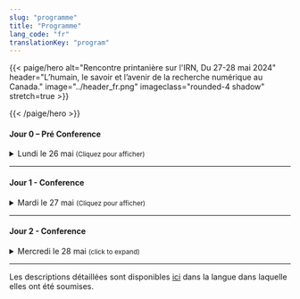 ```yaml
---
slug: "programme"
title: "Programme"
lang_code: "fr"
translationKey: "program"
---
```

{{< paige/hero
    alt="Rencontre printanière sur l'IRN, Du 27-28 mai 2024"
    header="L’humain, le savoir et l’avenir de la recherche numérique au Canada."
    image="../header_fr.png"
    imageclass="rounded-4 shadow"
    stretch=true >}}

{{< /paige/hero >}}


#### Jour 0 – Pré Conference 

<details>
  <summary class="h5">Lundi le 26 mai<small class="text-muted d-print-none"> (Cliquez pour afficher)</small></summary>
  <div class="container">
    <div class="row mt-2">
      <div class="col-4 col-sm-2 bg-primary text-white">Heure</div>
      <div class="col-3 bg-primary text-white">Lieu</div>
      <div class="col-2 bg-primary text-white">Description</div>
      <div class="col bg-primary text-white"></div>
    </div>
    <div class="row my-3">
      <div class="col-4 col-sm-2 text-nowrap">
        13h30 (3 heures) 
      </div>
      <div class="col-3 ">École de technologie supérieure  </div>
      <div class="col-2 ">Atelier Magic Castle   </div>
      <div class="col "><a href="https://docs.google.com/forms/d/e/1FAIpQLSdkUnZFEvWUTUX4naHZSx_pGKOjP5MA_j3GhVXdR9ebpIHU7w/viewform" target="_blank">formulaire d'inscription</a>   </div>
    </div>
  </div>
</details>

<hr />

#### Jour 1 - Conference 

<details>
  <summary class="h5">Mardi le 27 mai <small class="text-muted d-print-none"> (Cliquez pour afficher)</small></summary>
  <div class="container">
    <div class="row mt-2">
      <div class="col-3 col-sm-2 bg-primary text-white">Heure </div>
      <div class="col-2 bg-primary text-white">Salle </div>
      <div class="col bg-primary text-white">Description</div>
    </div>
    <div class="row my-3">
      <div class="col-3 col-sm-2 text-nowrap">
        8h00 (60 min) 
      </div>
      <div class="col-2 ">Atrium   </div>
      <div class="col ">Inscription    </div>
    </div>
    <div class="row my-4" >
      <div class="col-3 col-sm-2 text-nowrap">
        9h00 (30 min) 
      </div>
      <div class="col-2 "> Amphithéâtre BMO   </div>
      <div class="col ">Discours d’ouverture    </div>
    </div>
    <div class="row my-5.8" > <!--"row my-5" yields un expected spaces.-->
      <div class="col-3 col-sm-2 text-nowrap">
        9h30 (60 min) 
      </div>
      <div class="col-2 "> Amphithéâtre BMO  </div>
      <div class="col ">
        <details>
          <summary class="h6">Conférence: Le rôle de l’IA dans la recherche numérique, considérations éthiques dans l’adoption de l’IA ou prise de décision basée sur les données dans les environnements de recherche 
          </summary>
          <p>
            Dr. Sidney Shapiro
          </p>
           <p>
         L’intelligence artificielle (IA) (et plus récemment l’IA générative) transforme rapidement la recherche dans toutes les disciplines au Canada — elle influence la façon de concevoir les études, d’analyser les données et de produire des connaissances. Cette évolution entraîne des changements fondamentaux dans les flux de travail, ainsi que dans les méthodes et l’infrastructure de la recherche. En revanche, elle soulève des questions essentielles sur la manière dont les instituts de recherche publics peuvent exploiter l’IA de manière significative et durable, surtout dans un contexte où les disparités en matière de capacité de recherche numérique sont de plus en plus marquées.
          </p>
          <p>
          Ce discours-programme examinera le rôle actuel et émergent de l’IA dans la recherche canadienne, en mettant l’accent sur les défis en matière d’infrastructure et les considérations stratégiques. Les industries privées ont progressé rapidement dans le développement de technologies d’IA générative en utilisant de vastes ressources informatiques, cependant, les institutions académiques sont confrontées à des limites structurelles qui les empêchent de suivre ces évolutions. L’accès limité au calcul de haute performance, à l’expertise en ingénierie spécialisée et aux systèmes intégrés continue de restreindre ce que les institutions publiques peuvent construire, mettre en œuvre ou étudier. L’IA générative devenant à la fois une méthode de recherche et un sujet de recherche en soi, la question qui se pose est la suivante : quelle infrastructure et quelle stratégie sont nécessaires pour soutenir ce travail en milieu universitaire ?
         </p>
         <p> 
         La conférence portera sur les utilisations de l’IA en tant qu’outil de recherche pour soutenir la découverte, améliorer l’analyse et favoriser l’émergence de nouvelles formes de communication scientifique. Elle se penchera également sur l’importance croissante de l’IA générative en tant qu’objet de recherche, alors que des investigations se déroulent activement dans des domaines tels que l’éthique, la linguistique, l’éducation et la science informatique. Ce caractère bifurqué de l’IA présente une série de défis uniques en matière de planification et de financement de la recherche, ainsi que de la coordination institutionnelle.
         </p>
         <p>
         Parmi les questions clés à résoudre, citons l’accès inéquitable aux ressources de l’infrastructure de calcul informatique de pointe, les lacunes en matière de développement de la main-d’œuvre, et la nécessité croissante d’une coordination nationale autour des ressources partagées, telles que les ressources de calcul, les données et les logiciels. La séance se penchera également sur la manière dont les cadres et politiques et institutionnels peuvent favoriser l’adoption responsable de l’IA, en s’attardant particulièrement sur la gouvernance, la formation et la surveillance éthique. Nous clôturerons le discours-programme en soulignant les priorités stratégiques pour le développement d’une capacité d’IA durable dans l’écosystème de recherche du Canada — des priorités qui ne se limitent pas au seul enjeu d’infrastructure technique, mais auquel s’ajoutent le développement des compétences, la collaboration interdisciplinaire et la mise en place de modèles d’investissement qui reflètent à la fois les promesses et la complexité inhérentes à l’IA en matière de recherche.
          </p>
         </details> 
       </div>
    </div>
    <div class="row my-6" style="background-color: #FFE4B5">
      <div class="col-3 col-sm-2 text-nowrap">
        10h30 (30 min) 
      </div>
      <div class="col-2 ">Atrium  </div>
      <div class="col ">Pause     </div>
    </div>
    <div class="row my-7">
      <div class="col-3 col-sm-2 text-nowrap"> 11h00 (15 min)  
      </div>
      <div class="col-2 "> Amphithéâtre BMO  </div>
      <div class="col ">
        <details>
          <summary class="h6">Renforcer les partenariats mondiaux en matière de formation et de développement des compétences : L’Initiative d’échange entre des employés de l’ARDC et de l’Alliance   
          </summary>
          <p>
            Catherine Di Vita, Coordonnatrice de la formation, Alliance de recherche numérique du Canada; Kathryn Unsworth, Manager, Skilled Workforce Development, Australian Research Data Commons 
          </p>
          <p>
            Cette présentation traite des échanges entre les employés de l’Alliance et de l’Australian Research Data Commons. Elle comprend un survol des deux organisations, les priorités et les constats du premier échange, les progrès effectués jusqu’à maintenant ainsi que les plans pour renforcer la collaboration internationale pour la formation et le développement de la main-d’œuvre en IRN dans les deux régions. 
          </p>
        </details> 
      </div>
    </div>
    <div class="row my-8" >
      <div class="col-3 col-sm-2 text-nowrap" > 11h15 (15 min)  
      </div>
      <div class="col-2 "> Amphithéâtre BMO  </div>
      <div class="col ">
        <details>
          <summary class="h6">Optimiser la présentation de rapports sur la formation dans l’écosystème de l’infrastructure de recherche numérique du Canada : un projet pilote mené par ACENET 
          </summary>
          <p>
            Ines Hessler, Dirigeante principale de la Technologie, ACENET
          </p>
          <p>
            Au cours de la dernière décennie, la formation est devenue une partie de plus en plus importante de notre mission, et la demande continue de croître. Pour bonifier nos offres et mieux utiliser les données recueillies, nous avons lancé un projet pilote visant à simplifier et à normaliser les processus de collecte des données et de présentation de rapports. Comme nous ne savons pas encore avec certitude quels indicateurs répondront le mieux aux besoins de l’Alliance pour la présentation de rapports à l’échelle nationale, le projet comprend également un volet collaboratif pour harmoniser notre approche aux attentes de l’ensemble de la Fédération.
          </p>
        </details> 
      </div>
    </div>
    <div class="row my-9" >
      <div class="col-3 col-sm-2 text-nowrap" > 11h30 (15 min) 
        </div>
        <div class="col-2 "> Amphithéâtre BMO  </div>
        <div class="col ">
          <details>
            <summary class="h6">Certification des utilisateurs : faisons-le !
            </summary>
            <p>
              Sergey Mashchenko, Analyste CHP, SHARCNET
            <p>
              Dans cette présentation, nous discuterons des avantages et des inconvénients d’obliger les utilisateurs et utilisatrices à obtenir une certification. Ce peut être une bonne façon de leur donner une formation de base, ce qui réduit le gaspillage de personnel et de ressources de calcul. 
            </p>
          </details> 
        </div>
    </div>
    <div class="row my-10" >
      <div class="col-3 col-sm-2 text-nowrap"> 11h45 (15 min)  
        </div>
        <div class="col-2 "> Amphithéâtre BMO  </div>
        <div class="col ">
          <details>
            <summary class="h6">Redéfinir la découverte de la formation : Présentation du nouveau portail de formation 
            </summary>
            <p>
              Ramses van Zon, Analyste Systèmes HPC, SciNet/ Président, National Training Coordination Council; Chris Want, Programmenu/Analyste, University of Alberta; Catherine Di Vita, Coordonnatrice de la formation, Alliance de recherche numérique du Canada
            </p>
            <p>
              Cette présentation abordera le développement du portail national Explora, particulièrement dans sa première phase : une plateforme centralisée pour la découverte d’événements nationaux de formation sur l’IRN. Nous ferons une démonstration d’Explora, discuterons de la nécessité d’un meilleur accès à la formation, présenterons les défis relatifs au développement et solliciterons les commentaires de la communauté pour façonner les versions ultérieures. 
            </p>
          </details> 
        </div>
    </div>
    <div class="row my-11" style="background-color: #FFE4B5">
      <div class="col-3 col-sm-2 text-nowrap"> 
        12h00 (60 min) 
      </div>
      <div class="col-2 ">Atrium  </div>
      <div class="col ">Dîner      </div>
    </div>
    <div class="row my-12" >
      <div class="col-3 col-sm-2 text-nowrap" > 13h00  (75min )
      </div>
      <div class="col-2 ">  </div>
      <div class="col ">   </div>
    </div>
    <details><!--start of Stream 1 details-->
      <summary class="h6"><strong> Volet 1 : Faire avancer le calcul haute performance </strong>  
          </summary> 
   <div class="row my-13" >
      <div class="col-3 col-sm-2 text-nowrap"> 
        13h00 (30 min) 
      </div>
      <div class="col-2 ">Amphithéâtre BMO   </div>
      <div class="col ">
        <details>
            <summary class="h6">L’avenir du CHP à l’âge de l’IA (grappes IA vs systèmes CHP). Sommes-nous prêts ?)
            </summary>
            <p>
              Roman Baranowski, Architecte logiciel IRN, ARC UBC
            <p>
              Lors de cette table ronde, nous discuterons des différences entre les processus utilisant l’IA et ceux du CHP typique et aborderons les défis à relever afin de tracer une voie à suivre. La communauté de l’Alliance doit être prête; lançons donc la discussion! 
            </p>
          </details> 
      </div>
    </div>
    <div class="row my-14" >
      <div class="col-3 col-sm-2 text-nowrap"> 13h30 (15 min) 
      </div>
      <div class="col-2 "> Amphithéâtre BMO </div>
      <div class="col ">
        <details>
            <summary class="h6">Kubernetes, une évolution naturelle du CIP : Privilégier la complémentarité et non la concurrence 
            </summary>
            <p>
              Shaun Bathgate, Administrateur principal des systèmes de calcul informatique de pointe, Université de Victoria
            <p>
              Kubernetes prend en charge les services interactifs, les architectures de microservices et les tâches éphémères. Cette présentation montre comment il complète le CHP conventionnel en élargissant les types de tâches et en améliorant la flexibilité du déploiement, tout en conservant les avantages du CHP en matière d’ordonnancement en lots et de capacité de calcul pour les établissements de recherche. 
            </p>
          </details> 
      </div>
    </div>
    <div class="row my-15" >
      <div class="col-3 col-sm-2 text-nowrap"> 
        13h45 (15 min) 
      </div>
      <div class="col-2 ">Amphithéâtre BMO  </div>
      <div class="col ">
        <details>
          <summary class="h6">Au-delà de MPI et OpenMP : enseignement de la programmation parallèle en calcul informatique moderne </summary>
          <p>
            Alex Razoumov, Responsable des solutions à la recherche, Université Simon-Fraser (SFU)
          </p>
          <p>
            Depuis 2017, notre formation sur la programmation parallèle a évolué pour passer de MPI et OpenMP à des langages de haut niveau comme Chapel, Julia et Python. Ces cours portent sur le parallélisme sur les cœurs, les nœuds et les processeurs graphiques et offrent des solutions évolutives et faciles à apprendre pour les utilisatrices et utilisateurs novices, sans sacrifier la performance des cadres traditionnels de CHP. 
          </p>
        </details>   
      </div>
    </div>
    <div class="row my-16" >
      <div class="col-3 col-sm-2 text-nowrap"> 
        14h00 (15 min) 
      </div>
      <div class="col-2 ">Amphithéâtre BMO   </div>
      <div class="col ">
        <details>
          <summary class="h6">Calcul informatique et stockage de données à grande échelle : 10 ans, plus de 140 webinaires
          </summary>
          <p>
            Alex Razoumov, Responsable des solutions à la recherche, Université Simon-Fraser (SFU)
          </p>
          <p>
            Nos webinaires sur le calcul informatique ont porté sur nombre d’outils qui optimisent les processus de simulation et de gestion des données. Cet exposé présente quatre outils de CHP et de GDR qui sortent du lot : la visualisation in-situ, la compression de données 3D avec perte, le stockage distribué de jeux de données avec git-annex et DAR (Disk ARchive). 
          </p>
        </details>   
      </div>
    </div>
   </details><!--end of Stream 1 details-->
    <div class="row my-17" >
      <div class="col-3 col-sm-2 text-nowrap" > 
      </div>
      <div class="col-2 ">  </div>
      <div class="col ">   </div>
    </div>
    <details><!--start of Stream 2 details-->
     <summary class="h6"><strong> Volet 2 : Soutenir l’excellence </strong>  
          </summary> 
    <div class="row my-18" >
      <div class="col-3 col-sm-2 text-nowrap"> 
        13h00 (30 min) 
      </div>
      <div class="col-2 ">MB 3.435    </div>
      <div class="col ">
        <details>
            <summary class="h6">Une discussion ouverte sur la communication avec la communauté de recherche 
            </summary>
            <p>
              Marie-Hélène Burle, Spécialiste en solutions de recherche, Université Simon Fraser
            </p>
            <p>
              L’Alliance a deux publics importants : les parties prenantes et les chercheuses et chercheurs. Les premières fournissent le financement, et les seconds, l’expertise. Or, si la communication avec les parties prenantes se passe fort bien, on ne peut pas en dire autant des échanges avec la communauté de recherche. Je vous invite à une table ronde pour en discuter. 
            </p>
          </details> 
      </div>
    </div>
    <div class="row my-19" >
      <div class="col-3 col-sm-2 text-nowrap"> 13h30 (15 min) 
      </div>
      <div class="col-2 "> MB 3.435  </div>
      <div class="col ">
        <details>
            <summary class="h6">Connaître vos clients par les traces de leurs œuvres  
            </summary>
            <p>
              Mark Hahn, Administrateur de Système, Sharcnet-McMaster, Compute Ontario
            </p>
            <p>
              Comprendre les besoins des chercheurs est essentiel pour leur fournir l'infrastructure qui leur permet d'optimiser leurs contributions à leurs domaines de recherche respectifs. Lorsque les chercheurs utilisent les ressources du DRAC, ils laissent des traces de leurs besoins et de leurs réussites. Cela commence par les détails de leurs comptes d'utilisateur et de groupe, mais s'étend à leurs enregistrements de travail et à leurs résultats de recherche.  
            </p>
          </details> 
      </div>
    </div>
    <div class="row my-20" >
      <div class="col-3 col-sm-2 text-nowrap"> 
        13h45 (15 min) 
      </div>
      <div class="col-2 ">MB 3.435   </div>
      <div class="col ">
        <details>
          <summary class="h6">Optimiser l’utilisation des ressources de calcul intensif : s’attaquer au gaspillage dans l’écosystème de l’Alliance </summary>
          <p>
            Moïra Dion, Analyste, Calcul Québec; Hélène Gingras, Analyste, Calcul Québec   
          </p>
          <p>
            Cette présentation porte sur le gaspillage de ressources dans l’écosystème de l’Alliance, en particulier sur les inefficacités des CPU, des GPU et de la mémoire de Narval. Un projet de trois mois a répertorié 125 éléments trop gourmands, établi le coût du gaspillage à 88 605 $, et apporté des améliorations comme des ressources éducatives et des processus simplifiés pour optimiser l’utilisation des ressources et la mobilisation des utilisatrices et utilisateurs. 
          </p>
        </details>   
      </div>
    </div>
    <div class="row my-21"  >
      <div class="col-3 col-sm-2 text-nowrap"> 
        14h00 (15 min)  
      </div>
      <div class="col-2 ">MB 3.435    </div>
      <div class="col ">
        <details>
          <summary class="h6">Surveiller l’utilisation du GPU et les meilleures pratiques en matière de gestion des gaspillages (groupe de travail sur les accélérateurs
          </summary>
          <p>
            Nikolai Sergueev, Analyste CHP, Calcul Québec/Université de Montréal
          </p>
          <p>
            <a href="https://docs.google.com/document/d/1vwas1KKeEDDf3PYVAfx1Auxsg-OQdRHx/edit?usp=sharing&ouid=109991764007851235677&rtpof=true&sd=true" target="_blank">Cliquez ici pour la description complète.</a> 
          </p>
        </details>   
      </div>
    </div>
   </details><!--end of Stream 2 details-->
        <div class="row my-22" >
      <div class="col-3 col-sm-2 text-nowrap" > 
      </div>
      <div class="col-2 ">  </div>
      <div class="col ">   </div>
    </div>
    <details><!--start of Stream 3 details-->
     <summary class="h6"><strong> Volet 3 : Plateformes pour le progrès </strong>  
          </summary> 
    <div class="row my-23" >
      <div class="col-3 col-sm-2 text-nowrap"> 
        13h00 (30 min)  
      </div>
      <div class="col-2 ">MB 3.445    </div>
      <div class="col ">
        <details>
            <summary class="h6">L’initiative Colibri : vers des services infonuagiques accessibles 
            </summary>
            <p>
              Sarah Cameron-Pesant, Analyste en calcul informatique de pointe, spécialiste des sciences humaines et sociales, Calcul Québec / Université du Québec à Montréal; Lydia Vermeyden, Directrice du développement des nouveaux services, Calcul Québec
            </p>
            <p>
              Un besoin important a été identifié dans la communauté de recherche pour des logiciels libres prêts-à-l’emploi qui facilitent la collaboration interinstitutionnelle. L’initiative Colibri est menée par Calcul Québec pour développer de nouveaux services infonuagiques plus accessibles pour les chercheur-ses qui n'ont pas les compétences techniques ou les ressources nécessaires à l'utilisation de nos services actuels. 
            </p>
          </details> 
      </div>
    </div>
    <div class="row my-24" >
      <div class="col-3 col-sm-2 text-nowrap"> 13h30 (15 min) 
      </div>
      <div class="col-2 "> MB 3.445  </div>
      <div class="col ">
        <details>
            <summary class="h6">Votre modèle de PGD a-t-il besoin d’être réactualisé ? Une approche cybersensible à la gestion des données de recherche 
            </summary>
            <p>
              Luc Letarte, Spécialiste de la cybersécurité et de la conformité en matière de recherche, Université de la Colombie-Britannique
            </p>
            <p>
              Plans de gestion des données (PGD) : ils semblent simples, mais le sont-ils vraiment ? Comment gérer les complexités de la sécurité des données ? Comment concevoir un modèle universel pour répondre aux divers besoins de recherche tout en garantissant le respect des exigences ? À l'ère du numérique, les exigences relatives aux PGD ont évolué, avec une attention accrue portée à la cybersécurité, à la confidentialité et à la conformité. Dans cette présentation éclair, nous présenterons un résumé de nos mises à jour visant à moderniser le modèle UBCDMP, en mettant l'accent sur la sécurité des données et en répondant aux exigences croissantes des organismes de financement et des organismes de réglementation.  
            </p>
          </details> 
      </div>
    </div>
    <div class="row my-25" >
      <div class="col-3 col-sm-2 text-nowrap"> 
        13h45 (15 min) 
      </div>
      <div class="col-2 ">MB 3.445   </div>
      <div class="col ">
        <details>
          <summary class="h6">Assistant PGD Un présent stable, un avenir évolutif </summary>
          <p>
            Marcus Closen, Responsable de produits, planification de la gestion des données, Alliance de recherche numérique du Canada
          </p>
          <p>
            L’Assistant PGD, la solution canadienne de planification de la gestion des données, offre une plateforme nationale bilingue aux chercheuses et chercheurs du Canada. Cette présentation examine le passé, le présent et l’avenir des PGD au Canada et le potentiel de collaboration accrue entre des plateformes comme l’Assistant PGD et les autres ressources de l’IRN. 
          </p>
        </details>   
      </div>
    </div>
    <div class="row my-26" >
      <div class="col-3 col-sm-2 text-nowrap"> 
        14h00 (15 min) 
      </div>
      <div class="col-2 ">MB 3.445    </div>
      <div class="col ">
        <details>
          <summary class="h6">Adaptation de logiciels ouverts — une occasion d’apprentissage pour les chercheurs et les développeurs  
          </summary>
          <p>
            Danica Evering, Spécialiste de la gestion des données de recherche, McMaster; Richie Motorgeanu, assistant au développement des ressources d'apprentissage, Sherman Centre for Digital Scholarship, McMaster
          </p>
          <p>
           Plus de chercheuses et chercheurs que jamais utilisent l’infrastructure de recherche numérique et les services de calcul informatique de pointe, de gestion des données de recherche et de développement de logiciels de recherche. En prenant pour exemple notre nouvel outil, README Creator, nous explorerons dans cette discussion interactive les défis et les avantages de l’adaptation de logiciels ouverts par une équipe multidisciplinaire de personnel de soutien à la recherche et d’étudiantes et étudiants. Nous terminerons avec une discussion de groupe sur les besoins des chercheuses et chercheurs, besoins auxquels nous pourrions répondre à l’aide d’outils ouverts, de formations ou de documents, ainsi que sur la façon de collaborer entre les piliers tout en offrant des occasions d’apprentissage pratique aux futurs professionnelles et professionnels. 
          </p>
        </details>   
      </div>
    </div>
    </details><!--end of Stream 3 details-->
    <div class="row my-27" style="background-color: #FFE4B5" >
      <div class="col-3 col-sm-2 text-nowrap">
        14h15 (30 min)  
      </div>
      <div class="col-2 ">Atrium  </div>
      <div class="col ">Pause     </div>
    </div>
    <div class="row my-26" >
      <div class="col-3 col-sm-2 text-nowrap"> 
        14h45 (30 min) 
      </div>
      <div class="col-2 ">Amphithéâtre BMO    </div>
      <div class="col ">
        <details>
          <summary class="h6">Démystifier la gestion des données de recherche : vos questions, nos réponses !  
          </summary>
          <p>
            Amanda Tomé, Marcus Closen, Tristan Kuehn, Natalie Williams, Lee Wilson. GDR, Alliance de recherche numérique du Canada
          </p>
          <p>
            La séance interactive de style AMA (Ask Me Anything : toutes les questions sont permises) sur les pratiques et les services de gestion des données de recherche (GDR) stimulera la discussion, dissipera les mythes sur les pratiques de GDR et favorisera la compréhension entre collègues. L’objectif est de renforcer les liens et d’améliorer la compréhension entre les différents domaines fonctionnels de l’écosystème de l’IRN afin de trouver des avenues de collaboration entre la GDR et les autres domaines et de cerner les lacunes en matière de connaissances qui méritent un examen plus approfondi. 
          </p>
        </details>   
      </div>
    </div>
    <div class="row my-27" >
      <div class="col-3 col-sm-2 text-nowrap"> 
        15h15 (15 min) 
      </div>
      <div class="col-2 ">Amphithéâtre BMO    </div>
      <div class="col ">
        <details>
          <summary class="h6">Comment le DFDR fonctionne-t-il réellement ? Aperçu des services de conservation et de préservation 
          </summary>
          <p>
            Natalie Williams, Responsable, services de curation, Alliance de recherche numérique du Canada
          </p>
          <p>
            Des représentantes et représentants de l’équipe de service du DFDR discuteront des façons dont les activités de conservation et de préservation préviennent certains problèmes courants dans la réutilisation des données, ce qui prolonge la durée de vie utile des données de recherche. 
        </p>
        </details>   
      </div>
    </div>
    <div class="row my-29" >
      <div class="col-3 col-sm-2 text-nowrap"> 
        15h30 (15 min) 
      </div>
      <div class="col-2 ">Amphithéâtre BMO     </div>
      <div class="col ">
        <details>
          <summary class="h6">Créer une communauté interinstitutionnelle et interfonctionnelle de gestion des données de recherche : de la stratégie à la mise en œuvre 
          </summary>
          <p>
            Anneliese Eber, University of Waterloo; Jennifer Abel, University of Calgary; Michael Steeleworthy, Wilfrid Laurier University
          </p>
          <p>
            Au cours d’un atelier national à l’Université de Waterloo, des participantes et participants de bibliothèques, de bureaux de recherche et de services informatiques ont pris part à une discussion animée sur les stratégies de renforcement de la communauté de l’infrastructure de recherche numérique et les défis qui y sont associés. Cette séance présentera les principales recommandations concrètes de l’atelier et encouragera la discussion pour la poursuite de ces efforts collaboratifs.  
          </p>
        </details>   
      </div>
    </div>
     <div class="row my-30" >
      <div class="col-3 col-sm-2 text-nowrap"> 
        15h45 (15 min) 
      </div>
      <div class="col-2 ">Amphithéâtre BMO     </div>
      <div class="col ">
        <details>
          <summary class="h6">Jeter les bases : Projet pilote de gestion des données de recherche nationale (RDM Jumpstart)    
          </summary>
          <p>
            Jennifer Abel, Bibliothécaire responsable de la gestion des données de recherche, Université de Calgary/Groupe national d’experts en formation
          </p>
          <p>
            RDM Jumpstart est un programme national gratuit qui explore les pratiques exemplaires de GDR et présente des outils courants qui favorisent la transparence et la reproductibilité de la recherche. L’édition pilote a eu lieu en mai 2025. Nous explorerons les motivations et le fonctionnement du programme ainsi que les premiers commentaires recueillis. 
          </p>
        </details>   
      </div>
    </div>
      <div class="row my-31" >
      <div class="col-3 col-sm-2 text-nowrap"> 
        16h00 (15 min) 
      </div>
      <div class="col-2 ">Amphithéâtre BMO    </div>
      <div class="col ">
        <details>
          <summary class="h6">Est-ce magique ? Faux : Création de signatures électroniques pour les formats de fichiers de données de recherche   
          </summary>
          <p>
            Amanda Tomé, coordonnatrice de la préservation, Alliance de recherche numérique du Canada
          </p>
          <p>
            Pour évaluer les capacités de préservation et les risques de l’accessibilité à long terme, il faut bien comprendre les formats de fichier. Or, les outils d’identification pour la préservation numérique échouent à reconnaître plusieurs formats de fichier associés aux données de recherche, ce qui entrave une importante étape initiale du processus de préservation. Cette présentation décrira les travaux de l’équipe de préservation numérique, qui développe des signatures de formats de fichier pour aider à l’identification des formats utilisés dans le Dépôt fédéré de données de recherche (DFDR). Nous souhaitons également recevoir des commentaires de l’ensemble de la communauté de l’IRN sur d’autres approches potentielles pour l’identification des formats de fichier. 
          </p>
        </details>   
      </div>
    </div>
      <div class="row my-32" >
      <div class="col-3 col-sm-2 text-nowrap"> 
        16h30  
      </div>
      <div class="col-2 ">ÉTS    </div>
      <div class="col ">
        <details>
          <summary class="h6">Visite des superordinateurs avec Calcul Québec      
          </summary>
          <p>
            <a href="https://events.myconferencesuite.com/ETSTours/reg/landing/" target="_blank">formulaire d'inscription</a> 
          </p>
        </details>   
      </div>
    </div>
    <div class="row my-33" >
      <div class="col-3 col-sm-2 text-nowrap">
        18h00 
      </div>
      <div class="col-2 ">Wienstein & Gavino's 1434 Crescent St, Montreal, Quebec H3G 2B6  </div>
      <div class="col ">Soirée de la rencontre sur l’IRN    </div>
    </div>
  </div>
</details>

<hr />

#### Jour 2 - Conference

<details>
  <summary class="h5">Mercredi le 28 mai  <small class="text-muted d-print-none"> (click to expand)</small></summary>
  <div class="container">
    <div class="row mt-2">
      <div class="col-3 col-sm-2 bg-primary text-white">Heure </div>
      <div class="col-2 bg-primary text-white">Salle </div>
      <div class="col bg-primary text-white">Description</div>
    </div>
      <div class="row my-3" >
      <div class="col-3 col-sm-2 text-nowrap"> 
        9h00 (60 min) 
      </div>
      <div class="col-2 ">Amphithéâtre BMO    </div>
      <div class="col ">
        <details>
          <summary class="h6">Conférence: Les sciences de la santé à l’ère numérique
          </summary>
          <p>
            Dr. Guillaume Bourque, Professeur au Département de Génétique Humaine et Directeur de la Bioinformatique au Centre de Génomique de McGill. Membre du Conseil d’Administration de l’Alliance de Recherche Numérique du Canada.
          </p>
          <p>
            <a href="https://alliancecan.ca/en/about/board-directors/guillaume-bourque" target="_blank">lien vers la bio</a> 
          </p>
         <p>
         Les technologies à haut débit sont en passe de transformer la recherche biomédicale en permettant la caractérisation détaillée des génomes individuels et des processus moléculaires cellulaires à une résolution jusque-là inégalée. Associées aux progrès de l’apprentissage machine et de l’intelligence artificielle, ces technologies sont extrêmement prometteuses pour ce qui est de leur capacité à dynamiser l’innovation dans les sciences de la santé et à améliorer les résultats en matière de soins de santé. Cependant, pour que ce potentiel se concrétise, il faut relever des défis importants en matière de gestion des données, d’infrastructure logicielle et de ressources informatiques. Je présenterai ici des initiatives clés visant à relever certains de ces défis. L’Alliance mondiale pour la génomique et la santé (GA4GH) — une alliance sans but lucratif regroupant plus de 500 organisations — élabore actuellement des normes techniques, des cadres politiques et des outils visant à promouvoir l’utilisation responsable, volontaire et sécurisée des données génomiques et des données de santé connexes à l’échelle mondiale. Je présenterai également SecureData4Health, une infrastructure infonuagique sécurisée conçue pour soutenir l’analyse et le partage des données génomiques et de santé. Celle-ci s’appuie sur des capacités existantes en Ontario par l’intermédiaire de HPC4 (High-Performance Computing for Healthcare ) et ajoute un nouveau nœud de calcul au Québec afin de renforcer la capacité nationale. Enfin, je présenterai la Bibliothèque pancanadienne de génomique (PCGL), une initiative historique qui unifie les efforts de séquençage du génome humain au Canada. La PCGL met en place un système de gestion des données centralisé et fédéré, conforme aux normes internationales et respectueux des exigences juridictionnelles et culturelles en matière de données génétiques humaines. Elle soutient aussi bien de nouveaux projets que des projets rétrospectifs, en garantissant l’archivage, l’accessibilité et l’intégration à long terme des données génomiques, cliniques et phénotypiques. Ensemble, ces efforts permettent de jeter les bases d’un écosystème solide, sécurisé et collaboratif devant favoriser l’accélération de la recherche en génomique et de meilleurs résultats en matière de santé au Canada et dans le monde.
         </p>
        </details>   
      </div>
    </div>
    <div class="row my-4" >
    <div class="col-3 col-sm-2 text-nowrap"> 
        10h00 (15 min) 
      </div>
      <div class="col-2 ">Amphithéâtre BMO    </div>
      <div class="col ">
        <details>
          <summary class="h6"> Infrastructure de recherche numérique sur les sciences humaines et sociales au Canada : État actuel et orientations futures  
          </summary>
          <p>
            Alyssa Arbuckle, Chargée des subventions liées à l’infrastructure de recherche, Réseau canadien de documentation pour la recherche; James MacGregor, Directeur, Infrastructure et développement de la recherche, Réseau canadien de documentation pour la recherche
          </p>
          <p>
            <p>
            Le Réseau canadien de documentation pour la recherche et Érudit ont récemment mené ensemble un sondage sur l’infrastructure de recherche numérique (IRN) des sciences humaines et sociales (SHS) au Canada. Cette présentation porte principalement sur les domaines de convergence de l’IRN des SHS, notamment l’intégration d’identifiants pérennes par le Comité consultatif canadien sur les identifiants pérennes, coordonnée entre autres par l’Alliance. 
          </p>
          </p>
        </details>   
      </div>
    </div>
    <div class="row my-5.8" ><!--"row my-5" yields un expected spaces.-->
      <div class="col-3 col-sm-2 text-nowrap" > 
        10h15 (15 min) 
      </div>
      <div class="col-2 ">Amphithéâtre BMO    </div>
      <div class="col ">
        <details>
          <summary class="h6">Soutien et logiciels qualitatifs pour les chercheurs en sciences humaines et sociales (SHS) 
          </summary>
          <p>
            Lina Harper, Analyste en sciences humaines et sociales, Université McGill; Jérémie Dion, Coordonnateur du projet LibreQDA et candidat au doctorat en STS à l’UQAM
          </p>
          <p>
            <p>
            Dans cette présentation sommaire de la recherche qualitative et des besoins des chercheuses et chercheurs en SHS, nous examinons les objectifs et les défis des méthodes qualitatives, les logiciels propriétaires, et terminerons par un aperçu de logiciel en code source libre. LibreQDA (en version bêta) est développé avec le soutien de Calcul Québec. 
          </p>
          </p>
        </details>   
      </div>
    </div>
    <div class="row my-6" style="background-color: #FFE4B5">
      <div class="col-3 col-sm-2 text-nowrap">
        10h30 (30 min)  
      </div>
      <div class="col-2 ">Atrium  </div>
      <div class="col ">Pause      </div>
    </div>
    <div class="row my-7" >
      <div class="col-3 col-sm-2 text-nowrap" > 11h00 (75 min)
      </div>
      <div class="col-2 ">  </div>
      <div class="col ">   </div>
    </div>
    <details><!--start of Stream 1 details-->
     <summary class="h6"><strong> Volet 1: Bases solides et sécurisées </strong>  
          </summary> 
    <div class="row my-8" >
      <div class="col-3 col-sm-2 text-nowrap"> 
        11h00 (15 min)  
      </div>
      <div class="col-2 ">Amphithéâtre BMO    </div>
      <div class="col ">
        <details>
            <summary class="h6">Calcul informatique sensible avec SciNet4Health 
            </summary>
            <p>
              SShawn Winnington-Ball, Gestionnaire, Sécurité des systèmes d’information, SciNet, Université de Toronto; Yohai Meiron, analyste des applications scientifiques, SciNet, Université de Toronto 
            <p>
              Nous présentons une enclave sécurisée de calcul informatique du consortium de calcul de haute performance SciNet. Surnommé S4H, cet environnement est déjà accessible aux groupes de l’Université de Toronto dans le cadre d’un projet pilote. L’objectif de S4H est de répondre aux besoins des chercheuses et chercheurs qui travaillent avec des données sensibles, ce que ne permet pas Niagara, la grappe mère de SciNet. Nous expliquerons comment les données de S4H sont cryptées au repos et comment l’accès a été renforcé. Nous discuterons des obstacles au cloisonnement des différents groupes de recherche sur un système partagé et nous examinerons différents éléments facilitants, dont les principaux mécanismes de gestion et de conteneurisation. Nous traiterons également de notre adoption du cadre de Certification du modèle de maturité de la cybersécurité (CMMC), de notre travail pour bien comprendre les complexités des groupes de contrôles de la norme NIST 800-171, de l’élaboration de plans d’action et de jalons pour les lacunes dans la conformité, et des examens internes et externes permettant de vérifier la conformité. 
            </p>
          </details> 
      </div>
    </div>
    <div class="row my-9" >
      <div class="col-3 col-sm-2 text-nowrap"> 11h15 (15 min)  
      </div>
      <div class="col-2 "> Amphithéâtre BMO  </div>
      <div class="col ">
        <details>
            <summary class="h6">Données sécurisées pour la santé (SD4H), un nuage de recherche numérique sécurisé 
            </summary>
            <p>
              Nathalie Aerens, Gestionnaire de plateforme SD4Health, Université McGill; Pierre-Olivier Quirion, Responsable de technologie SD4H, Université McGill – Calcul Québec - SD4H 
            </p>  
            <p>
              L’avenir de la recherche numérique en santé et en génomique dépend de solides mesures de respect de la vie privée et de sécurité. La sécurité des données est toujours un enjeu important pour la recherche en génomique humaine, et comme l’IRN canadienne y est utilisée de plus en plus intensivement, une pression s’exerce à des degrés divers sur les membres de l’Alliance pour sécuriser l’infrastructure. 
             </p>  
            <p> 
             La garantie d’une sécurité robuste pour les projets sur la santé humaine est maintenant à notre portée. De nouvelles exigences, comme la dernière politique sur le partage des données génomiques des NIH, ont obligé les groupes de recherche à revoir leurs priorités en la matière. En effet, pour de nombreux nouveaux projets de recherche, il n’est tout simplement plus possible de négliger comme avant les exigences relatives à la sécurité. 
             </p>  
            <p>
             SD4H utilise une infrastructure infonuagique OpenStack gérée conjointement par le Centre canadien de génomique computationnelle (C3G) de l’Université McGill et Calcul Québec. Des services de calcul informatique de pointe, de gestion des données de recherche et de logiciels de recherche sont développés et déployés sur cette infrastructure afin d’assurer le respect de la vie privée et la sécurité à ses utilisatrices et utilisateurs. 
            </p>
          </details> 
      </div>
    </div>
    <div class="row my-10" >
      <div class="col-3 col-sm-2 text-nowrap"> 
        11h30 (15 min)   
      </div>
      <div class="col-2 ">Amphithéâtre BMO  </div>
      <div class="col ">
        <details>
          <summary class="h6">Identités fédérées pour plateformes scientifiques à l’aide de CILogon    </summary>
          <p>
            Darren Boss, Analyste principal en calcul informatique, Université de Victoria   
          </p>
          <p>
            CILogon sert à simplifier l’accès aux plateformes à l’aide de la fédération d’identités d’eduGAIN. Il permet d’authentifier facilement les utilisatrices et utilisateurs et de partager des données d’identité enrichies pour plusieurs applications. CILogon est déjà utilisé sur des plateformes comme l’Assistant PGD et le projet pilote de connexion au nuage, et des intégrations à d’autres plateformes sont à l’étape de planification.  
          </p>
        </details>   
      </div>
    </div>
    <div class="row my-11" >
      <div class="col-3 col-sm-2 text-nowrap"> 
        11h45 (15 min)  
      </div>
      <div class="col-2 ">Amphithéâtre BMO   </div>
      <div class="col ">
        <details>
          <summary class="h6">Sécurité API 
          </summary>
          <p>
            Ryan McRonald, Gestionnaire de cybersécurité en matière de recherche, Site Arbutus/Université de Victoria 
          </p>
          <p>
            Les API, pierre d’assise des applications modernes, permettent l’intégration et la communication entre les systèmes. Cependant, avec une grande connectivité viennent de grandes responsabilités. Cette présentation technique se penchera sur la sécurité des API, les risques associés aux API, les pratiques exemplaires de sécurisation des API et la mise en œuvre de mesures de sécurité en fonction des tâches afin d’assurer la sécurité des API infonuagiques de notre communauté. Joignez-vous à nous pour apprendre comment mieux protéger vos API contre les menaces courantes.  
          </p>
        </details>   
      </div>
    </div>
    <div class="row my-12" >
      <div class="col-3 col-sm-2 text-nowrap"> 
        12h00 (15 min)   
      </div>
      <div class="col-2 ">Amphithéâtre BMO    </div>
      <div class="col ">
        <details>
          <summary class="h6">Initiative de gestion de l’accès contrôlé aux données de recherche (CAM) 
          </summary>
          <p>
            Victoria Smith, Gestionnaire, Gouvernance et éthique des données, Alliance de recherche numérique du Canada 
          </p>
          <p>
            Cette présentation offre un aperçu de l’Initiative de gestion de l’accès contrôlé aux données de recherche, notamment les constats de la première étape et les travaux en cours et prévus. L’application des principes de la science ouverte à la recherche sur des données sensibles ou à accès restreint présente différents défis. 
          </p>
        </details>   
      </div>
    </div>
  </details><!--end of Stream 1 details-->
    <div class="row my-13" >
      <div class="col-3 col-sm-2 text-nowrap" > 
      </div>
      <div class="col-2 ">  </div>
      <div class="col ">   </div>
    </div>
    <details><!--start of Stream 2 details-->
     <summary class="h6"><strong> Volet 2 : Systèmes innovants </strong>  
          </summary> 
    <div class="row my-14" >
      <div class="col-3 col-sm-2 text-nowrap"> 
        11h00 (15 min) 
      </div>
      <div class="col-2 ">MB 3.435    </div>
      <div class="col ">
        <details>
            <summary class="h6">MonarQ prend son envol
            </summary>
            <p>
              Lydia Vermeyden, Directrice du développement des nouveaux services à la recherche, Calcul Québec
            <p>
              Année internationale de la science et de la technologie quantiques, 2025 marque le 100e anniversaire de la première publication en mécanique quantique. Calcul Québec souligne l’occasion en lançant ses services quantiques sur MonarQ, son ordinateur quantique à 24 qubits. Mais qu’est-ce que le calcul quantique, et en quoi est-il différent des systèmes, logiciels et données classiques que nous connaissons bien? Est-il possible de connecter les systèmes quantique et classique? Nous discuterons de ces questions tout en vous racontant notre parcours extraordinaire jusqu’au lancement des services de calcul quantique chez Calcul Québec et en vous présentant l’incroyable équipe qui a mené à bien ce projet. Après tout, faciliter l’accès à la recherche de l’avenir ne dépend pas uniquement des technologies de pointe, mais également des personnes qui les mettent en œuvre.  
            </p>
          </details> 
      </div>
    </div>
    <div class="row my-15" >
      <div class="col-3 col-sm-2 text-nowrap"> 11:15 am (15 min)  
      </div>
      <div class="col-2 "> MB 3.435  </div>
      <div class="col ">
        <details>
            <summary class="h6">PennyLane-Calculqubec : Rationalisation de la recherche en algorithmes quantiques sur MonarQ 
            </summary>
            <p>
              Samuel Richard, Stagiaire, développement de logiciels, Calcul Québec; Felix-Gabriel Boucher-Luneau, Stagiaire, développement de logiciels, Calcul Québec
            <p>
              Découvrez les détails du renouvellement du nuage Arbutus, de ses intéressantes capacités et de la façon dont l’évolution rapide du paysage mondial a soudainement mis en lumière l’importance de l’autonomie technologique à tous les niveaux.  
            </p>
          </details> 
      </div>
    </div>
    <div class="row my-16" >
      <div class="col-3 col-sm-2 text-nowrap"> 
        11h30 (15 min)   
      </div>
      <div class="col-2 ">MB 3.435   </div>
      <div class="col ">
        <details>
          <summary class="h6">Rationaliser la création de grappes Magic Castle chez calcul Québec à l’aide de Terraform Cloud   </summary>
          <p>
            Maxime Boissonneault, Directeur des services à la recherche et à l’enseignement, Calcul Québec
          <p>
            <a href="https://docs.google.com/document/d/1vwas1KKeEDDf3PYVAfx1Auxsg-OQdRHx/edit?usp=sharing&ouid=109991764007851235677&rtpof=true&sd=true" target="_blank">Cliquez ici pour la description complète.</a> 
          </p>
        </details>   
      </div>
    </div>
    <div class="row my-17" >
      <div class="col-3 col-sm-2 text-nowrap"> 
        11h45 (15 min)  
      </div>
      <div class="col-2 ">MB 3.435    </div>
      <div class="col ">
        <details>
          <summary class="h6">A Home Among the Clouds (une maison dans les nuages) 
          </summary>
          <p>
            Jeff Albert, Directeur et architecte, Infrastructure de calcul informatique de pointe, Université de Victoria
          </p>
          <p>
            Découvrez les détails du renouvellement du nuage Arbutus, de ses intéressantes capacités et de la façon dont l’évolution rapide du paysage mondial a soudainement mis en lumière l’importance de l’autonomie technologique à tous les niveaux. 
          </p>
        </details>   
      </div>
    </div>
    <div class="row my-18" >
      <div class="col-3 col-sm-2 text-nowrap"> 
        12h00 (15 min)    
      </div>
      <div class="col-2 ">MB 3.435    </div>
      <div class="col ">
        <details>
          <summary class="h6">État des accélérateurs   
          </summary>
          <p>
            Pawel Pomorski, Analyste CHP, chef du groupe de travail sur les accélérateurs, Sharcnet
          </p>
          <p>
            L’Alliance a fait faire un bond générationnel aux capacités du matériel de son accélérateur en rendant accessibles des centaines de processeurs graphiques NVIDIA H100 et des unités de calcul accéléré MI300A. Cette séance portera sur l’incidence de ces changements et sur le nouveau matériel d’accélérateur que nous pouvons espérer au cours des prochaines années. 
          </p>
        </details>   
      </div>
    </div>
  </details><!--end of Stream 2 details-->
    <div class="row my-19" >
      <div class="col-3 col-sm-2 text-nowrap" > 
      </div>
      <div class="col-2 ">  </div>
      <div class="col ">   </div>
    </div>
    <details>
    <summary class="h6"><strong> Volet 3 : Renforcer la recherche  </strong>  
          </summary> 
    <div class="row my-20" >
      <div class="col-3 col-sm-2 text-nowrap"> 
        11h00 (15 min) 
      </div>
      <div class="col-2 ">MB 3.445    </div>
      <div class="col ">
        <details>
            <summary class="h6">Mise à jour de la plateforme UseGalaxy Canada 
            </summary>
            <p>
              Carol Gauthier, Gestionnaire de projet/développeuse, Université de Sherbrooke / Calcul Québec 
            <p>
              Cette présentation portera sur la plateforme UseGalaxy.ca, le volet canadien de l’initiative internationale UseGalaxy, qui utilise la plateforme en code source libre Galaxy. Nous offrirons un aperçu de ses éléments, notamment l’intégration avec le projet pilote de connexion au nuage de l’Alliance, ainsi que des statistiques d’utilisation et la feuille de route. 
            </p>
          </details> 
      </div>
    </div>
    <div class="row my-21" >
      <div class="col-3 col-sm-2 text-nowrap"> 11h15 (15 min)   
      </div>
      <div class="col-2 "> MB 3.445   </div>
      <div class="col ">
        <details>
            <summary class="h6">CBRAIN, Plateforme de calcul décentralisée sur le Web destinée à la recherche collaborative
            </summary>
            <p>
              Bryan Caron, Directeur, Exploitation et développement (CBRAIN et NeuroHub) et co-IP de NeuroHub, Université McGill
            <p>
              CBRAIN est une plateforme de recherche en code source libre qui permet aux scientifiques d’effectuer des analyses de données à grande échelle à l’aide d’outils de pointe sur une interface Web intuitive. Avec plus de 2 000 utilisatrices et utilisateurs de 193 établissements dans 59 pays, CBRAIN donne accès à des ressources distribuées de calcul et de données aux chercheuses et chercheurs en neuroinformatique, en génomique et autres domaines. 
            </p>
          </details> 
      </div>
    </div>
    <div class="row my-22" >
      <div class="col-3 col-sm-2 text-nowrap"> 
        11h30 (15 min)  
      </div>
      <div class="col-2 ">MB 3.445    </div>
      <div class="col ">
        <details>
          <summary class="h6">OssecMon — Solution de surveillance et conformité pour environnements Linux avec eBPF    </summary>
          <p>
            Gabriel Lapointe, Analyste de la sécurité, Université McGill 
          <p>
            Nous allons d’abord expliquer le contexte dans lequel OSSecMon a été créé (nous avions remarqué des manquements à certains niveaux concernant, entre autres, des principes de base de sécurité, comme la non-répudiation, ce qui nous a menés à développer une solution qui n’existait pas encore). Nous poursuivrons avec un survol de la technologie principale utilisée par le programme (eBPF) et nous expliquerons comment nous l’utilisons dans OSSecMon, puis nous ferons un survol des outils complémentaires utilisés comme inotify, yara et openscap. Nous terminerons en expliquant comment on peut utiliser OSSecMon pour se conformer à certaines normes du NIST, de l’ISO, etc. Le temps va probablement nous manquer, mais nous clôturerons la présentation par une période de questions. 
          </p>
        </details>   
      </div>
    </div>
    <div class="row my-23" >
      <div class="col-3 col-sm-2 text-nowrap"> 
        11h45 (15 min)  
      </div>
      <div class="col-2 ">MB 3.445     </div>
      <div class="col ">
        <details>
          <summary class="h6">Calcul de haute performance interactif avec Open OnDemand 
          </summary>
          <p>
            Grigory Shamov, Coordonnateur, Calcul informatique de pointe (CIP), Université du Manitoba, Prairies DRI; James Willis, Analyste d'applications scientifiques, SciNet 
          </p>
          <p>
            Lors de cette séance, nous vous présenterons Open OnDemand, une interface Web conçue pour offrir un accès facile aux ressources de calcul de haute performance (CHP). Les interfaces de terminal peuvent être difficiles à utiliser pour les utilisatrices et utilisateurs novices, ce qui crée une courbe d’apprentissage très abrupte. L’objectif de Open OnDemand est de rendre plus accessible le CHP en offrant une interface graphique intuitive qui simplifie les processus de soumission, de surveillance et de gestion des tâches. Nous explorerons les principales fonctionnalités de Open OnDemand, notamment l’accès en ligne, la gestion des tâches, la gestion des fichiers et le soutien pour des applications interactives comme Jupyter, Notebooks, RStudio et VS Code. De plus, nous ferons une démonstration du portail Open OnDemand avec SciNet et Grex et discuterons de leur déploiement et de cas d’utilisation. 
          </p>
        </details>   
      </div>
    </div>
    <div class="row my-24" >
      <div class="col-3 col-sm-2 text-nowrap"> 
       12h00 (15 min)    
      </div>
      <div class="col-2 ">MB 3.445     </div>
      <div class="col ">
        <details>
          <summary class="h6">De Bash Scripts à GitOps : Automatisation des déploiements de Kubernetes avec ArgoCD 
          </summary>
          <p>
            Shaun Bathgate, Administrateur principal des systèmes de calcul informatique de pointe, Université de Victoria
          </p>
          <p>
            Cette séance présente GitOps en tant qu’approche structurée avec contrôle de versions pour la gestion de Kubernetes. En comparant les scripts impératifs aux flux de travaux d’Argo CD, les participantes et participants découvriront comment l’infrastructure déclarative, la synchronisation automatique et la gestion sécurisée des secrets simplifient les opérations et améliorent la stabilité dans les environnements de recherche à une ou plusieurs grappes. 
          </p>
        </details>   
      </div>
    </div>
    </details><!--end of Stream 3 details-->
    <div class="row my-25" style="background-color: #FFE4B5">
      <div class="col-3 col-sm-2 text-nowrap"> 
        12h15 (60 min) 
      </div>
      <div class="col-2 ">Atrium  </div>
      <div class="col ">Dîner      </div>
    </div>
    <div class="row my-26" >
      <div class="col-3 col-sm-2 text-nowrap"> 
        13h15 (30 min)    
      </div>
      <div class="col-2 ">Amphithéâtre BMO     </div>
      <div class="col ">
        <details>
          <summary class="h6">Mise à jour des projets et initiatives de l’Alliance   
          </summary>
          <p>
            Détails à venir 
          </p>
        </details>   
      </div>
    </div>
    <div class="row my-27" >
      <div class="col-3 col-sm-2 text-nowrap"> 
        1:45 pm (45 min)    
      </div>
      <div class="col-2 ">Amphithéâtre BMO    </div>
      <div class="col ">
        <details>
          <summary class="h6">Discussion avec l’Alliance  
          </summary>
          <p>
            Détails à venir 
          </p>
        </details>   
      </div>
    </div>
    <div class="row my-28" >
      <div class="col-3 col-sm-2 text-nowrap"> 
        2:30 pm (30 min) 
      </div>
      <div class="col-2 ">Amphithéâtre BMO    </div>
      <div class="col ">Mot de clôture de George Ross       </div>
    </div>
    <div class="row my-29">
      <div class="col-3 col-sm-2 text-nowrap"> 
        3:00 pm
      </div>
      <div class="col-2 ">Atrium  </div>
      <div class="col ">Réseautage et fin du programme       </div>
    </div>
  </div>
</details>
<hr />
Les descriptions détaillées sont disponibles <a href="https://docs.google.com/document/d/1vwas1KKeEDDf3PYVAfx1Auxsg-OQdRHx/edit?usp=sharing&ouid=109991764007851235677&rtpof=true&sd=true" target="_blank">ici</a> dans la langue dans laquelle elles ont été soumises.

<!--

### Vers des solutions intégrées pour la recherche numérique

Le thème de la conférence « Vers des solutions intégrées pour la recherche numérique » est né d'un désir d'élaborer un
programme centré sur la collaboration et offrant du contenu qui met l'emphase sur des approches et des solutions
novatrices afin d'éliminer les silos et de promouvoir la synergie.  En fin de compte, nous espérons que cette rencontre
sur l'IRN favorisera une vision commune permettant d'exploiter le plein potentiel de l'infrastructure de recherche
numérique (IRN) au Canada.

#### Soirée de la rencontre sur l'IRN et célébration d'ACENET

Un souper de célébration sera offert aux participantes et participants de la rencontre sur l'IRN le 27 mai 2024.

### Programme

<div class="d-print-none">
  <p>
    Vous pouvez <a target="_blank" href="https://calendar.google.com/calendar/u/0/embed?height=600&wkst=2&ctz=America/Halifax&bgcolor=%23d2ad29&mode=AGENDA&showNav=0&showDate=0&showCalendars=0&showTabs=0&showPrint=0&src=Y19iODhiMWY3MDlmYmIxZDQ2ZDEzZDE5NGE4MWI5MTk2MTNiN2JkMGFkZTY1NjMxMGEzZTkxOTJiYTBhNzIzZTAwQGdyb3VwLmNhbGVuZGFyLmdvb2dsZS5jb20&color=%23009688">consulter le programme</a> ou <a target="_blank" href="https://calendar.google.com/calendar/u/0/r?cid=c_b88b1f709fbb1d46d13d194a81b919613b7bd0ade656310a3e9192ba0a723e00@group.calendar.google.com">vous y abonner</a> avec Google Calendar.
  </p>
  <button class="btn btn-link ps-0" onclick="expandAll(this)">
    <strong>Cliquez ici</strong> pour afficher toutes les sections ci-dessous, de même que toutes les descriptions de séances.
  </button>
</div>
<div class="alert alert-info" role="alert">
  Le programme est en heure de l'Atlantique (UTC-3).
</div>
<hr />

#### Jour 0 - Préconférence

<details>
  <summary class="h5">Dimanche le 26 mai<small class="text-muted d-print-none"> (Cliquez pour afficher)</small></summary>
  <div class="container">
    <div class="row mt-2">
      <div class="col-3 col-sm-2 bg-primary text-white">Heure</div>
      <div class="col-2 bg-primary text-white">Emplacement</div>
      <div class="col bg-primary text-white">Description</div>
    </div>
    <div class="row my-3">
      <div class="col-3 col-sm-2 text-nowrap">
        18:00
        <span class="d-inline d-lg-none"><br />↓<br /></span>
        <span class="d-none d-lg-inline"> - </span>
        21:30
      </div>
      <div class="col-2">Pickford & Black, 1869 Upper Water Street</div>
      <div class="col">
        <details>
          <summary class="h6">Rassemblement informel</summary>
          <ul>
            <li>Tout le monde est bienvenu</li>
            <li>Les participants sont responsables de leur nourriture et de leur boisson</li>
          </ul>
          <p>
            Cette rencontre décontractée vous attendra à votre arrivée à Halifax et vous donnera l’occasion de rencontrer d’autres participant(e)s et profiter de l’accueil chaleureux de la ville.
          </p>
        </details>
      </div>
    </div>
  </div>
</details>

<hr />

#### Jour 1-2 - Conférence

<details>
  <summary class="h5">
    Lundi le 27 mai<small class="text-muted d-print-none"> (Cliquez pour afficher)</small>
  </summary>
  <div class="container">
    <div class="row mt-2">
      <div class="col-3 col-sm-2 bg-primary text-white">Heure</div>
      <div class="col-2 bg-primary text-white">Salle</div>
      <div class="col bg-primary text-white">Description<span class="d-print-none"> (<a class="text-underline text-white" onclick="expand(this)">Cliquez pour tout afficher</a>)</span></div>
    </div>
    <div class="row my-3">
      <div class="col-3 col-sm-2 text-nowrap">8:00<br/>(60 min)</div>
      <div class="col-2">C3</div>
      <div class="col">
        <h6 class="fst-italic">Inscription et déjeuner</h6>
      </div>
    </div>
    <div class="row my-3">
      <div class="col-3 col-sm-2 text-nowrap">9:00<br />(30 min)</div>
      <div class="col-2">C4</div>
      <div class="col">
        <details>
          <summary class="h6">Mot de bienvenue</summary>
          <p>
            George Ross (PDG, Alliance de recherche numérique du Canada)
          </p>
          <p>
            Durant ses plus de 37 ans de carrière, George Ross a travaillé dans une multitude de secteurs, dont la
            consultation, la fonction publique, le développement international, la technologie et la recherche. Il a
            joué un rôle central dans l'établissement de la structure organisationnelle ayant jeté les bases de
            l'Alliance telle qu'on la connaît aujourd'hui. Joignez-vous à lui pour un mot de bienvenue à la Rencontre
            sur l'IRN 2024 et quelques réflexions sur l'avenir de l'Alliance.
          </p>
        </details>
      </div>
    </div>
    <div class="row my-3">
      <div class="col-3 col-sm-2 text-nowrap">9:30<br />(60 min)</div>
      <div class="col-2">C4</div>
      <div class="col">
        <details>
          <summary class="h6">Nouvelles du réseau d'experts de la GDR de l'Alliance</summary>
          <p>
            Animateur : Lee Wilson, directeur de la gestion des données de recherche, Alliance de recherche numérique
            du Canada
          </p>
          <p>
            Dans cette série de présentations éclair, le réseau d'experts de l'Alliance discutera des travaux en cours
            et à venir. Il y aura une période de questions et une discussion ouverte.
          </p>
        </details>
      </div>
    </div>
    <div class="row my-3">
      <div class="col-3 col-sm-2 text-nowrap">10:30<br />(30 min)</div>
      <div class="col-2">C3</div>
      <div class="col">
        <h6 class="fst-italic">Pause</h6>
      </div>
    </div>
    <div class="row my-3">
      <div class="col-3 col-sm-2 text-nowrap">11:00<br />(45 min)</div>
      <div class="col-2">C4</div>
      <div class="col">
        <details>
          <summary class="h6">Vision future de l'IRN</summary>
          <p>
            Felipe Pérez-Jvostov, analyste principal (mobilisation communautaire et planification) Alliance de recherche numérique du Canada
          </p>
          <p>
          L'Alliance est sur le point de soumettre sa vision de l'avenir de l'IRN à Innovation, Sciences et
          Développement économique Canada (ISDE) dans le cadre du renouvellement de son mandat quinquennal. Cette vision
           est centrée sur les données, et elle s'articule autour de la reconnaissance selon laquelle les données sont
           bien plus qu'un sous-produit de la recherche mais un actif national dont la leur valeur doit être maximisée
           pour la création de connaissances et d'impact économique et social. C'est un énorme défi, certes, mais il
           s'agit d'une occasion passionnante pour le Canada de se positionner comme chef de file dans l'économie de la
           connaissance et de tirer parti de sa longue histoire d'excellence en matière de recherche.
          </p>
        </details>
      </div>
    </div>
    <div class="row my-3" style="background-color: rgba(0,255,127,0.1)">
      <div class="col-3 col-sm-2 text-nowrap">11:45<br />(45 min)</div>
      <div class="col-2">C4</div>
      <div class="col">
        <details>
          <summary class="h6">Volet 1 : Introduction au calcul de haute performance (CHP), aux grappes et à l'ordonnancement</summary>
          <p>
            Nathan Wielenga, développeur principal d'intergiciels, Alliance de recherche numérique du Canada</br>
            Kamil Marcinkowski, Université de l'Alberta
          </p>
          <p>
            Ce survol interactif est destiné aux technophiles qui s'initient au CHP et aux néophytes qui aimeraient mieux comprendre le jargon.
          </p>
        </details>
      </div>
    </div>
    <div class="row my-3" style="background-color: rgba(0,127,255,0.1)">
      <div class="col-3 col-sm-2 text-nowrap">11:45<br />(45 min)</div>
      <div class="col-2">102</div>
      <div class="col">
        <details>
          <summary class="h6">Volet 2 : Au croisement de la GDR et de l'IA générative</summary>
          <p>
            Alisa Rod, spécialiste de la gestion des données de recherche, Université McGill<br />
            Sandy Hervieux, bibliothécaire en chef (bibliothèque de droit Nahum-Gelber), Université McGill
          </p>
          <p>
            Peut-on utiliser les outils d'IA pour rédiger des plans de gestion des données, résumer les exigences de
            bailleurs de fonds ou suggérer des structures arborescentes et des conventions d'appellation de fichiers?
            Alisa et Sandy exploreront ce sujet et expliqueront comment on peut utiliser des outils d'IA pour rédiger
            des résumés de congrès, appuyer l'analyse de données, créer des documents descriptifs de données et
            résumer des métadonnées.
          </p>
        </details>
      </div>
    </div>
    <div class="row my-3" style="background-color: rgba(255,127,255,0.1)">
      <div class="col-3 col-sm-2 text-nowrap">11:45<br />(45 min)</div>
      <div class="col-2">103</div>
      <div class="col">
        <details>
          <summary class="h6">Volet 3 : Recherche d'équilibre dans le plus vaste environnement de recherche infonuagique du Canada</summary>
          <p>
            Jeff Albert, gestionnaire et architecte d'infrastructures de CIP, Université de Victoria<br />
            Veronica Augustin, gestionnaire de projets de recherche, Université de Victoria
          </p>
          <p>
            Dans une équipe de CIP hautement efficace, où se situe le point d'équilibre entre les complexités inhérentes
            à son environnement, les priorités opérationnelles et les mises à jour aussi majeures que fréquentes? Jeff
            et Victoria approfondiront ces thèmes.
          </p>
        </details>
      </div>
    </div>
    <div class="row my-3">
      <div class="col-3 col-sm-2 text-nowrap">12:30<br />(60 min)</div>
      <div class="col-2">C5</div>
      <div class="col">
        <h6 class="fst-italic">Dîner</h6>
      </div>
    </div>
    <div class="row my-3">
      <div class="col-3 col-sm-2 text-nowrap">13:30<br />(30 min)</div>
      <div class="col-2">C4</div>
      <div class="col">
        <details>
          <summary class="h6">Séance principale</summary>
          <p>
            John Archibald, Ph. D., Archibald Laboratory for Genome Biology, Université Dalhousie
          </p>
          <p>
            Biologiste moléculaire, John Archibald est un leader reconnu à l'international dans l'étude du mode
            d'interaction et d'échange de gènes des microorganismes dans la nature. Plus récent titulaire de la chaire
            d'excellence en recherche Arthur-B.-McDonald de l'Université Dalhousie, il a contribué à plus de 170
            publications citées plus de 10 000 fois, un fait d'armes remarquable pour un chercheur ayant 20 ans de
            carrière. Il est membre de l'American Academy of Microbiology, dirige l'Institut de génomique comparative et
            a signé deux populaires livres de sciences publiés par Oxford University Press.
          </p>
          <p>
            Il présentera le point de vue d'un chercheur et abordera les difficultés et les occasions à saisir autour du
            point de rencontre entre les ordinateurs et la biologie.
          </p>
        </details>
      </div>
    </div>
    <div class="row my-3">
      <div class="col-3 col-sm-2 text-nowrap">14:00<br />(60 min)</div>
      <div class="col-2">C4</div>
      <div class="col">
        <details>
          <summary class="h6">Nouvelles des équipes nationales de CIP</summary>
          <p>
            Animateur : Patrick Mann, directeur des opérations, Alliance de recherche numérique du Canada
          </p>
          <p>
            Dans cette série de présentations éclair, les équipes nationales présenteront les avancées réalisées durant
            l'année et les plans pour l'année à venir.
          </p>
        </details>
      </div>
    </div>
    <div class="row my-3">
      <div class="col-3 col-sm-2 text-nowrap">15:00<br />(30 min)</div>
      <div class="col-2">C5</div>
      <div class="col">
        <h6 class="fst-italic">Pause</h6>
      </div>
    </div>
    <div class="row my-3">
      <div class="col-3 col-sm-2 text-nowrap">15:30<br />(90 min)</div>
      <div class="col-2">C4</div>
      <div class="col">
        <details>
          <summary class="h6">Cinq chercheurs entrent dans un bar</summary>
          <p>
            Joignez-vous à nous pour une séance interactive et engageante au cours de laquelle nous explorerons les
            réalités de nos chercheuses et chercheurs lorsqu’ils s’orientent dans le paysage de l’infrastructure de
            recherche numérique (IRN). Nous débuterons par une vignette : des chercheuses et chercheurs fictifs, et
            archétypiques se réuniront pour discuter de la manière dont ils utilisent les outils de l’IRN, ainsi que de
            la conduite qu’ils réservent aux difficultés auxquelles ils font face. Nous travaillerons ensuite en petits
            groupes pour discuter des défis que rencontrent les chercheuses et les chercheurs (en personne et en ligne).
            Notre souhait ? Que nous sortions de cette séance collaborative ayant une meilleure compréhension collective
            de chaque pilier (Gestion des données de recherche — GDR, Calcul informatique de pointe — CIP, Logiciels
            de recherche — LR, et cybersécurité) et que cela serve de base à la construction d’une culture permettant
            de proposer des solutions intégrées en matière de recherche numérique.
          </p>
        </details>
      </div>
    </div>
    <div class="row my-3">
      <div class="col-3 col-sm-2 text-nowrap">17:00<br />(60 min)</div>
      <div class="col-2"></div>
      <div class="col">
        <h6 class="fst-italic">rien n'est programmé</h6>
      </div>
    </div>
    <div class="row my-3">
      <div class="col-3 col-sm-2 text-nowrap">
        18:00
        <span class="d-inline d-lg-none"><br />↓<br /></span>
        <span class="d-none d-lg-inline"> - </span>
        21:30
      </div>
      <div class="col-2">Gahan House, 5239 Sackville Street</div>
      <div class="col">
        <details>
          <summary class="h6">Soirée de la rencontre sur l'IRN et célébration des 20 ans d'ACENET</summary>
          <ul>
            <li>Tout le monde est bienvenu, l'inscription est nécessaire</li>
            <li>Repas fourni</li>
          </ul>
          <p>
            Joignez-vous à nous au Gahan House pour un dîner célébrant le 20e anniversaire d’ACENET. Profitez d’une
            soirée où vous dégusterez des plats délicieux, serez en bonne compagnie et écouterez de la musique locale.
          </p>
        </details>
      </div>
    </div>
  </div>
</details>

<details>
  <summary class="h5">
    Mardi le 28 mai<small class="text-muted d-print-none"> (Cliquez pour afficher)</small>
  </summary>
  <div class="container">
    <div class="row mt-2">
      <div class="col-3 col-sm-2 bg-primary text-white">Heure</div>
      <div class="col-2 bg-primary text-white">Salle</div>
      <div class="col bg-primary text-white">Description<span class="d-print-none"> (<a class="text-underline text-white" onclick="expand(this)">Cliquez pour tout afficher</a>)</span></div>
    </div>
    <div class="row my-3">
      <div class="col-3 col-sm-2 text-nowrap">8:00<br />(60 min)</div>
      <div class="col-2">C3</div>
      <div class="col">
        <h6 class="fst-italic">Déjeuner</h6>
      </div>
    </div>
    <div class="row my-3">
      <div class="col-3 col-sm-2 text-nowrap">9:00<br />(15 min)</div>
      <div class="col-2">C4</div>
      <div class="col">
        <details>
          <summary class="h6">Présentation du CQORC (coordonnateur tout-en-un de Calcul Québec, ou <i>Calcul Québec's One Ring Coordinator</i>)</summary>
          <p>
            Maxime Boissonneault, Calcul Québec<br />
            Charles Coulombe, Calcul Québec
          </p>
          <p>
            Comment surmonter les obstacles logistiques que pose l'organisation de plusieurs événements de formation? En
            utilisant l'automatisation! Le CQORC propose une trousse d'outils offrant une pleine automatisation, que
            l'on pense à la création d'événements sur EventBrite ou Zoom, à la génération de liens vers des sondages ou
            à la création de nouveaux canaux Slack.
          </p>
        </details>
      </div>
    </div>
    <div class="row my-3">
      <div class="col-3 col-sm-2 text-nowrap">9:15<br />(15 min)</div>
      <div class="col-2">C4</div>
      <div class="col">
        <details>
          <summary class="h6">Conseil national de coordination de la formation</summary>
          <p>
            Ramses Van zon, président du Conseil national de coordination de la formation
          </p>
          <p>
            Venez découvrir cette entité nouvellement créée ainsi que sa mission, ses buts et notre positionnement, à l'échelle nationale, en matière de formation.
          </p>
        </details>
      </div>
    </div>
    <div class="row my-3">
      <div class="col-3 col-sm-2 text-nowrap">9:30<br />(15 min)</div>
      <div class="col-2">C4</div>
      <div class="col">
        <details>
          <summary class="h6">Recherche d'ACENET pour un portail de formation</summary>
          <p>
            Grace Fishbein, Coordinatrice de formation, ACENET
          </p>
          <p>
            Grace Fishbein présentera les leçons tirées des années de recherche ayant mené à l'instauration du portail
            de formation d'ACENET. Elle parlera des obstacles rencontrés, de la définition des besoins à la livraison du
            projet actuel.
          </p>
        </details>
      </div>
    </div>
    <div class="row my-3">
      <div class="col-3 col-sm-2 text-nowrap">9:45<br />(45 min)</div>
      <div class="col-2">C4</div>
      <div class="col">
        <details>
          <summary class="h6">Panel : La formation à l'IRN</summary>
          <p>
            Modératrice : Catherine Di Vita, coordonnatrice de la formation, Alliance de recherche numérique<br />
            Panélistes :<br />
            Marie-Hélène Burle, spécialiste des solutions de recherche à l’Université Simon Fraser<br />
            Nick Rochlin, spécialiste GDR à l’Advanced Research Computing de l’Université de la Colombie-Britannique<br />
            Ryan McRonald, analyste en cybersécurité Arbutus à l’Université de Victoria<br />
            Grace Fishbein, Coordinatrice de formation, ACENET
          </p>
          <p>
            Joignez-vous à Marie-Hélène, Nick, Ryan, et Grace pour discuter des stratégies de collaboration et des synergies
            opérationnelles en matière de formation liée à l’IRN. Ensemble, ils s’attarderont sur des défis communs,
            cernant des opportunités et explorant la possibilité d’une approche unifiée à la formation.
          </p>
        </details>
      </div>
    </div>
    <div class="row my-3">
      <div class="col-3 col-sm-2 text-nowrap">10:30<br />(30 min)</div>
      <div class="col-2">C5</div>
      <div class="col">
        <h6 class="fst-italic">Pause</h6>
      </div>
    </div>
        <div style="background-color: rgba(0,255,127,0.1)">
      <div class="row my-3">
        <div class="col-3 col-sm-2 text-nowrap">11:00<br />(30 min)</div>
        <div class="col-2">C4</div>
        <div class="col">
          <details>
            <summary class="h6">Volet 1 : Six ans plus tard, la magie opère-t-elle toujours dans le château?</summary>
            <p>
              Félix-Antoine Fortin, directeur du développement logiciel, Calcul Québec
            </p>
            <p>
              Au rassemblement TECC de 2018, Félix-Antoine Fortin a soumis l'idée d'utiliser le nuage pour créer une
              grappe SLURM avec Terraform. Joignez-vous à lui pour une discussion sur l'évolution de Magic Castle dans
              les six dernières années et sur l'état actuel et projeté du logiciel. Cet atelier vous sera profitable,
              que vous maîtrisiez pleinement Magic Castle ou que vous n'ayez aucune idée de quoi il s'agit.
            </p>
          </details>
        </div>
      </div>
      <div class="row my-3">
        <div class="col-3 col-sm-2 text-nowrap">11:30<br />(15 min)</div>
        <div class="col-2">C4</div>
        <div class="col">
          <details>
            <summary class="h6">Volet 1 : Vitesse de Magic Castle : le canari dans la mine</summary>
            <p>
              Étienne Dubeau, Calcul Québec
            </p>
            <p>
              Tel un canari dans une mine, les utilisatrices et utilisateurs de Magic Castle ont signalé à
              l'administration du nuage des problèmes de performance potentiels. Un petit groupe de développement a
              proposé une solution, Project Magic Castle Speed, qui vise à détecter les problèmes qualitatifs de
              performance sur le nuage communautaire avant qu'ils ne soient perceptibles à l'utilisation.
            </p>
          </details>
        </div>
      </div>
      <div class="row my-3">
        <div class="col-3 col-sm-2 text-nowrap">11:45<br />(45 min)</div>
        <div class="col-2">C4</div>
        <div class="col">
          <details>
            <summary class="h6">Volet 1 : Magic Castle : Exploration des cas d'usage non traditionnels</summary>
            <p>
              Maxime Boissonneault, Calcul Québec
            </p>
            <p>
              Maxime Boissonneault décrira la manière dont l'équipe nationale de soutien à la recherche a abordé les cas
              d'usage avancés, notamment en utilisant Magic Castle pour remplacer un nœud de l'architecture par une
              grappe intégrale dans le nuage (avec SLURM, MFA et JupyterHub).
            </p>
          </details>
        </div>
      </div>
    </div>
    <div style="background-color: rgba(0,127,255,0.1)">
      <div class="row my-3">
        <div class="col-3 col-sm-2 text-nowrap">11:00<br />(45 min)</div>
        <div class="col-2">102</div>
        <div class="col">
          <details>
            <summary class="h6">Volet 2 : Collecte de données sur la sécurité des opérations</summary>
            <p>
              Darcy Hodgson, analyste fonctionnel principal (cybersécurité) et Zolboo Erdenebaatar, analyste de données
              en cybersécurité Alliance de recherche numérique du Canada
            </p>
            <p>
              Joignez-vous à Darcy et à Zolboo, qui expliqueront comment nous obtenons des données – des terminaux aux
              grappes OpenSearch – et, plus particulièrement, le traitement appliqué à ces données. Axée sur
              l'architecture et les flux de données favorisant la sécurité des opérations, cette présentation abordera
              le travail de détection des menaces grâce à l'apprentissage machine.
            </p>
          </details>
        </div>
      </div>
      <div class="row my-3">
        <div class="col-3 col-sm-2 text-nowrap">11:45<br />(45 min)</div>
        <div class="col-2">102</div>
        <div class="col">
          <details>
            <summary class="h6">Volet 2 : Capacité d'observation des réseaux à 100 Gb/s</summary>
            <p>
              Ryan McRonald, Université de Victoria (Arbutus)
            </p>
            <p>
              Pourquoi surveiller le trafic sur les réseaux? Pourquoi est-il difficile d'effectuer de la surveillance à
              100 Gb/s? Comment faire de la capture de données sur des réseaux? Que faisons-nous avec toutes ces
              données? Qu'est-ce qui se profile à l'horizon pour la capacité d'observation des réseaux? Joignez-vous à
              Ryan McRonald pour discuter de ces questions et d'autres sujets encore!
            </p>
          </details>
        </div>
      </div>
    </div>
    <div style="background-color: rgba(255,127,255,0.1)">
      <div class="row my-3">
        <div class="col-3 col-sm-2 text-nowrap">11:00<br />(15 min)</div>
        <div class="col-2">103</div>
        <div class="col">
          <details>
            <summary class="h6">Volet 3 : Aperçu du World Data System</summary>
            <p>
              Reyna Jenkyns, directrice associée, World Data System
            </p>
            <p>
              Reyna présentera un aperçu du World Data System (WDS), notamment des certifications pour les dépôts de
              données. Ce système, membre affilié du Conseil international des sciences, est hébergé par Ocean Networks
              Canada de l'Université de Victoria.
            </p>
          </details>
        </div>
      </div>
      <div class="row my-3">
        <div class="col-3 col-sm-2 text-nowrap">11:15<br />(30 min)</div>
        <div class="col-2">103</div>
        <div class="col">
          <details>
            <summary class="h6">
              Volet 3 : Identifiants pérennes (PID) – Qu'est-ce que c'est, et pourquoi est-ce pertinent?
            </summary>
            <p>
              John Aspler, Réseau canadien de documentation pour la recherche (RCDR)
            </p>
            <p>
              À mesure que gagne en maturité l'infrastructure de recherche numérique au Canada, les PID sont une
              composante qui devient de plus en plus importante. Durant cette séance, John Aspler expliquera comment les
              PID peuvent permettre un échange efficace d'information par des systèmes logiciels et en renforcer
              l'interopérabilité. Il expliquera aussi en quoi les PID ont le potentiel de faire épargner beaucoup de
              temps et d'argent aux équipes et aux établissements de recherche, bien qu'ils nécessitent des
              investissements et un processus d'adoption considérables.
            </p>
          </details>
        </div>
      </div>
      <div class="row my-3">
        <div class="col-3 col-sm-2 text-nowrap">11:45<br />(45 min)</div>
        <div class="col-2">103</div>
        <div class="col">
          <details>
            <summary class="h6">Volet 3 : Soutenir la recherche au moyen des Plans de gestion des données et de l'Assistant PGD !</summary>
            <p>
              James Doiron, directeur de la stratégie de gestion des données de recherche, bibliothèque de l'Université
              de l'Alberta, Coprésident du groupe d'experts sur la planification de la gestion des données (GEPGD) de
              l'Alliance<br />
              Luc Letarte, Professionnel certifié de la protection des renseignements confidentiels — Canada
              (CIPP-C, CC) Spécialiste en recherche sensible, calcul informatique de pointe (CIP), Université de la
              Colombie-Britannique
            </p>
            <p>
              Cette séance fournira aux participantes et participants informations, conseils et ressources de soutien
              à la recherche par l'élaboration et la mise en œuvre des plans de gestion des données (PGD). Parmi les
              sujets à aborder, il y aura notamment l'importance et les avantages des PGD, la manière dont ces derniers
              s'intersectent et soutiennent la cybersécurité, et les exigences en constante évolution de la politique de
              gestion des données de recherche (GDR) des trois agences. On y fera également la part belle à la
              plateforme Assistant PGD de l'Alliance de recherche numérique du Canada hébergée au niveau national à la
              bibliothèque de l'Université de l'Alberta, ainsi qu'à un nouveau modèle des PGD mis au point par le groupe
              d'experts sur la planification de la gestion des données (GEPGD) de l'Alliance. Ce nouveau modèle vise
              précisément à aider les chercheuses et chercheurs à répondre aux exigences relatives aux PGD à l'étape de
              présentation de demandes de financement. Des informations supplémentaires sur une grille d'évaluation en
              cours d'élaboration y seront partagées, et du temps sera réservé aux questions et à la
              discussion.
            </p>
          </details>
        </div>
      </div>
    </div>
    <div class="row my-3">
      <div class="col-3 col-sm-2 text-nowrap">12:30<br />(60 min)</div>
      <div class="col-2">C5</div>
      <div class="col">
        <h6 class="fst-italic">Dîner</h6>
      </div>
    </div>
    <div class="row my-3">
      <div class="col-3 col-sm-2 text-nowrap">13:30<br />(30 min)</div>
      <div class="col-2">C4</div>
      <div class="col">
        <details>
          <summary class="h6">Thème liminaire : La cosmologie de précision dans une nouvelle ère fondée sur les données : L'apprentissage automatique va-t-il transformer notre compréhension de l'univers ?</summary>
          <p>
            Laurence Perreault-Levasseur, Ph. D<br />
            Chaire de recherche du Canada en cosmologie informatique et intelligence artificielle
          </p>
          <p>
            Laurence Perreault-Levasseur est professeure adjointe à l'Université de Montréal et membre associée de Mila,
            où elle mène des recherches sur l'élaboration de méthodes d'apprentissage machine et leur application à la
            cosmologie. Elle est aussi chercheuse invitée au Flatiron Institute, à New York, et a été chargée de
            recherche au Center for Computational Astrophysics du Flatiron Institute et boursière postdoctorale du
            KIPAC de l'Université Stanford. Elle est titulaire d'un baccalauréat et d'une maîtrise en sciences de
            l'Université McGill ainsi que d'un doctorat de l'Université de Cambridge, dans le cadre duquel elle a
            travaillé sur l'application de méthodes de la théorie des champs effectifs ouverts au formalisme de
            l'inflation.
          </p>
        </details>
      </div>
    </div>
    <div style="background-color: rgba(0,255,127,0.1)">
      <div class="row my-3">
        <div class="col-3 col-sm-2 text-nowrap">14:00<br />(15 min)</div>
        <div class="col-2">C4</div>
        <div class="col">
          <details>
            <summary class="h6">Volet 1 : Fonds d'Horizon Europe</summary>
            <p>
              Jonathan England, OpenAIRE
            </p>
            <p>
              La population canadienne est désormais admissible aux fonds d'Horizon Europe. Qu'est-ce que cela implique
              pour les infrastructures de données répondant aux critères de financement des boursières et boursiers, et
              quels types de financement pourrions-nous recevoir pour notre travail?
            </p>
          </details>
        </div>
      </div>
      <div class="row my-3">
        <div class="col-3 col-sm-2 text-nowrap">14:15<br />(45 min)</div>
        <div class="col-2">C4</div>
        <div class="col">
          <details>
            <summary class="h6">Volet 1 : Pratiques exemplaires en matière de documentation</summary>
            <p>Kaitlin Newson et Meghan Landry, ACENET</p>
            <p>
              Kaitlin et Meghan aborderont les pratiques exemplaires, la rédaction pour les novices et les utilisatrices
              et utilisateurs non techniques, la mise en forme et l'accessibilité. Soyez des nôtres! Les conférencières
              s'inspireront d'exemples de documents de l'Alliance pour une séance qui s'adressera à quiconque souhaite
              améliorer ses compétences de rédaction technique pour les documents de l'Alliance, les plateformes de GDR,
              les logiciels et la cybersécurité.
            </p>
          </details>
        </div>
      </div>
    </div>
    <div style="background-color: rgba(0,127,255,0.1)">
      <div class="row my-3">
        <div class="col-3 col-sm-2 text-nowrap">14:00<br />(15 min)</div>
        <div class="col-2">102</div>
        <div class="col">
          <details>
            <summary class="h6">Volet 2 : Le point sur le projet UseGalaxy Canada</summary>
            <p>Carol Gauthier, Université de Sherbrooke</p>
            <p>
              Joignez-vous à Carol, qui fera une brève présentation sur la plateforme, son état et son utilisation, et la feuille de route dont s'est dotée UseGalaxy Canada (usegalaxy.ca)
            </p>
          </details>
        </div>
      </div>
      <div class="row my-3">
        <div class="col-3 col-sm-2 text-nowrap">14:15<br />(30 min)</div>
        <div class="col-2">102</div>
        <div class="col">
          <details>
            <summary class="h6">Volet 2 : Les logiciels de recherche : guide du voyageur</summary>
            <p>Félix-Antoine Fortin, directeur du développement logiciel, Calcul Québec</p>
            <p>
              Venez plonger dans l'univers des logiciels de recherche avec Félix-Antoine! Vous découvrirez l'éventail
              de personnes qui conçoivent des logiciels (des chercheuses et chercheurs qui bâtissent leurs propres
              pipelines de données d'analyse aux ingénieures et ingénieurs logiciels qui bâtissent des systèmes
              principaux) et les pratiques exemplaires dans la communauté. Vous réaliserez que, bien sûr, 42, c'est
              vraiment la réponse à tout.
            </p>
          </details>
        </div>
      </div>
      <div class="row my-3">
        <div class="col-3 col-sm-2 text-nowrap">14:45 PM<br />(15 min)</div>
        <div class="col-2">102</div>
        <div class="col">
          <details>
            <summary class="h6">Volet 2 : Tous pour un, un pour tous</summary>
            <p>
              Lucas Nogueira, analyste de l'IA et de l'apprentissage machine, Calcul Québec et Université McGill
            </p>
            <p>
              Dans un bref et intéressant exposé, Lucas décrira certaines ressources de Calcul Québec, dont les options en libre-service supplémentaires, les formations sur le codage efficace et la documentation sur les grappes à l'intention des utilisatrices et utilisateurs des services d'infonuagique de modélisation de l'IA. Résultat? Une amélioration de la gestion des services et de l'utilisation pour tout le monde!
            </p>
          </details>
        </div>
      </div>
    </div>
    <div style="background-color: rgba(255,127,255,0.1)">
      <div class="row my-3">
        <div class="col-3 col-sm-2 text-nowrap">14:00 PM<br />(30 min)</div>
        <div class="col-2">103</div>
        <div class="col">
          <details>
            <summary class="h6">Volet 3 : sous-connexions infonuagiques spécifiques au domaine au sein de l'infrastructure infonuagique de l'Alliance</summary>
            <p>
              JJ Kavelaars et John Ouellette, Conseil national de recherches du Canada
            </p>
            <p>
            CANFAR fournit un service infonuagique spécifique au domaine au sein de l'infrastructure en infonuagique de
            l'Alliance. Quels sont les autres services infonuagiques spécifiques au domaine qui opèrent au sein de
            l'infrastructure infonuagique de l'Alliance? De quels processus communs se servent-ils ? Y a-t-il éclatement
            de ces services infonuagiques et leurs capacités sont-elles partagées? Joignez-vous à JJ et John pour
            examiner ces questions et bien d'autres.
            </p>
          </details>
        </div>
      </div>
      <div class="row my-3">
        <div class="col-3 col-sm-2 text-nowrap">14:30 PM<br />(30 min)</div>
        <div class="col-2">103</div>
        <div class="col">
          <details>
            <summary class="h6">Volet 3 : Transition d'OpenPBS à SLURM… comparaisons des ordonnanceurs</summary>
            <p>
              Roman Baranowski, Université de la Colombie-Britannique
            </p>
            <p>
              Joignez-vous à Roman qui exposera le processus de transition d'OpenPBS à SLURM et comparera les deux
              ordonnanceurs.
            </p>
          </details>
        </div>
      </div>
    </div>
    <div class="row my-3">
      <div class="col-3 col-sm-2 text-nowrap">15:00<br />(30 min)</div>
      <div class="col-2">C5</div>
      <div class="col">
        <h6 class="fst-italic">Pause</h6>
      </div>
    </div>
    <div class="row my-3">
      <div class="col-3 col-sm-2 text-nowrap">15:30<br />(30 min)</div>
      <div class="col-2">C4</div>
      <div class="col">
        <details>
          <summary class="h6">Proposition de modèle d'organisation opérationnelle de l'infrastructure de recherche numérique</summary>
          <p>
            Brock Kahanyshyn, vice-président, Opérations et sécurité, Alliance de recherche numérique du Canada
          </p>
          <p>
            Quelles sont les prochaines étapes? Et comment y parvenir? Joignez-vous à Brock pour la présentation d'une
            feuille de route sur les activités d'IRN.
          </p>
        </details>
      </div>
    </div>
    <div class="row my-3">
      <div class="col-3 col-sm-2 text-nowrap">16:00<br />(30 min)</div>
      <div class="col-2">C4</div>
      <div class="col">
        <details>
          <summary class="h6">Approches en matière de données sensibles dans le paysage de l'IRN </summary>
          <p>
            Victoria Smith, responsable de la gouvernance et de l'éthique des données, Alliance de recherche numérique du Canada
          </p>
          <p>
            Examinons les défis inhérents au soutien à la recherche impliquant des données sensibles, puis explorons-en
            des solutions potentielles fondées sur le rapprochement des piliers de l’IRN.
          </p>
        </details>
      </div>
    </div>
    <div class="row my-3">
      <div class="col-3 col-sm-2 text-nowrap">16:30<br />(30 min)</div>
      <div class="col-2">C4</div>
      <div class="col">
        <details>
          <summary class="h6">Mot de clôture</summary>
          <p>
            Mark Leggott, directeur, relations nationales et internationales, Alliance de recherche numérique du Canada
          </p>
          <p>
            Fort d'une trentaine d'années d'expérience dans le secteur de l'enseignement supérieur, le secteur privé et
            des organismes à but non lucratif, Mark participe depuis longtemps à diverses initiatives internationales,
            notamment celles qui favorisent l'adoption de la science ouverte et du code source ouvert pour stimuler la
            découverte et l'innovation.
          </p>
          <p>
            Avant d'occuper un poste à l'Alliance, Mark assurait la direction générale de Données de recherche Canada,
            une fonction où il facilitait l'adoption de pratiques exemplaires par le milieu canadien de la gestion des
            données de recherche et assurait un lien avec le pendant international de ce milieu. Auparavant, il était
            gestionnaire du programme de gestion des données de recherche de CANARIE, bibliothécaire à l'Université de
            l'Île-du-Prince-Édouard et président de Discovery Garden Inc.
          </p>
        </details>
      </div>
    </div>
    <div class="row my-3">
      <div class="col-3 col-sm-2 text-nowrap">17:00</div>
      <div class="col-2"></div>
      <div class="col">
        <h6 class="fst-italic">Fin de la conférence</h6>
      </div>
    </div>
  </div>
</details>

<script>
  function expandAll(text_button) {
    let all_details = document.getElementsByTagName("details");
    for (let details of all_details) {
      details.setAttribute("open", "")
    }
    text_button.onclick = function() { collapseAll(text_button); }
  }
  function collapseAll(text_button) {
    let all_details = document.getElementsByTagName("details");
    for (let details of all_details) {
      details.removeAttribute("open")
    }
    text_button.onclick = function() { expandAll(text_button); }
  }
  function expand(header) {
    let all_details = header.parentNode.parentNode.parentNode.parentNode.getElementsByTagName("details")
    for (let details of all_details) {
      details.setAttribute("open", "")
    }
    header.text = "Cliquez pour tout fermer";
    header.onclick = function() { collapse(header); }
  }
  function collapse(header) {
    let all_details = header.parentNode.parentNode.parentNode.parentNode.getElementsByTagName("details")
    for (let details of all_details) {
      details.removeAttribute("open")
    }
    header.text = "Cliquez pour tout afficher";
    header.onclick = function() { expand(header); }
  }
</script>

-->

